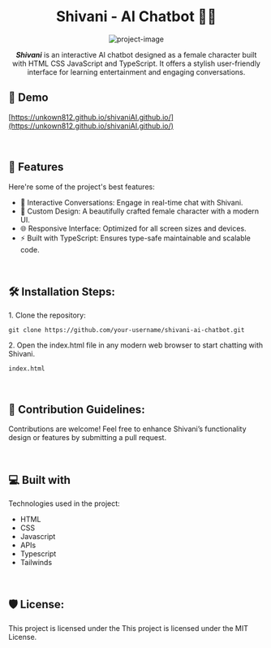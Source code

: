 <h1 align="center" id="title"<b>Shivani</b> - AI Chatbot 🤖✨</h1>

<p align="center"><img src="https://socialify.git.ci/unkown812/shivaniAI.github.io/image?custom_description=Stylish%2C+user-friendly+AI+chatbot+designed+as+a+female+character+for+learning%2C+entertainment%2C+and+engaging+conversations&amp;description=1&amp;font=Raleway&amp;forks=1&amp;issues=1&amp;name=1&amp;owner=1&amp;pattern=Circuit+Board&amp;pulls=1&amp;stargazers=1&amp;theme=Dark" alt="project-image"></p>

<p id="description" align="center"><b><i>Shivani</i></b> is an interactive AI chatbot designed as a female character built with HTML CSS JavaScript and TypeScript. It offers a stylish user-friendly interface for learning entertainment and engaging conversations.</p>

<h2>🚀 Demo</h2>

[https://unkown812.github.io/shivaniAI.github.io/](https://unkown812.github.io/shivaniAI.github.io/)

  
  <br>
<h2>🧐 Features</h2>

Here're some of the project's best features:

*   💬 Interactive Conversations: Engage in real-time chat with Shivani.
*   🎨 Custom Design: A beautifully crafted female character with a modern UI.
*   🌐 Responsive Interface: Optimized for all screen sizes and devices.
*   ⚡ Built with TypeScript: Ensures type-safe maintainable and scalable code.
<br>
<h2>🛠️ Installation Steps:</h2>
<p>1. Clone the repository:</p>

```
git clone https://github.com/your-username/shivani-ai-chatbot.git
```

<p>2. Open the index.html file in any modern web browser to start chatting with Shivani.</p>

```
index.html
```
<br>
<h2>🍰 Contribution Guidelines:</h2>

Contributions are welcome! Feel free to enhance Shivani’s functionality design or features by submitting a pull request.

  
  <br>
<h2>💻 Built with</h2>

Technologies used in the project:

*   HTML
*   CSS
*   Javascript
*   APIs
*   Typescript
*   Tailwinds
<br>
<h2>🛡️ License:</h2>

This project is licensed under the This project is licensed under the MIT License.
